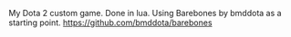 My Dota 2 custom game. Done in lua. Using Barebones by bmddota as a starting point.
https://github.com/bmddota/barebones
